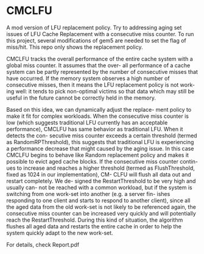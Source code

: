 # CMCLFU
A mod version of LFU replacement policy. Try to addressing aging set issues of LFU Cache Replacement with a consecutive miss counter.
To run this project, several modifications of gem5 are needed to set the flag of miss/hit. This repo only shows the replacement policy.

CMCLFU tracks the overall performance of the entire cache system with a global miss counter. It assumes that the over- all performance of a cache system can be partly represented by the number of consecutive misses that have occurred. If the memory system observes a high number of consecutive misses, then it means the LFU replacement policy is not work-
ing well: it tends to pick non-optimal victims so that data which may still be useful in the future cannot be correctly held in the memory.

Based on this idea, we can dynamically adjust the replace- ment policy to make it fit for complex workloads. When the consecutive miss counter is low (which suggests traditional LFU currently has an acceptable performance), CMCLFU has same behavior as traditional LFU. When it detects the con- secutive miss counter exceeds a certain threshold (termed as RandomRPThreshold), this suggests that traditional LFU is experiencing a performance decrease that might caused by the aging issue. In this case CMCLFU begins to behave like Random replacement policy and makes it possible to evict aged cache blocks. If the consecutive miss counter contin- ues to increase and reaches a higher threshold (termed as FlushThreshold, fixed as 1024 in our implementation), CM- CLFU will flush all data out and restart completely. We de- signed the RestartThreshold to be very high and usually can- not be reached with a common workload, but if the system is switching from one work-set into another (e.g. a server fin- ishes responding to one client and starts to respond to another client), since all the aged data from the old work-set is not likely to be referenced again, the consecutive miss counter can be increased very quickly and will potentially reach the RestartThreshold. During this kind of situation, the algorithm flushes all aged data and restarts the entire cache in order to help the system quickly adapt to the new work-set.

For details, check Report.pdf
